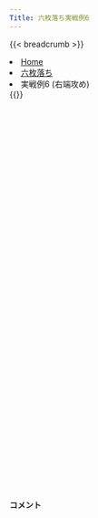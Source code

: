 ```yaml
---
Title: 六枚落ち実戦例6
---
```

{{< breadcrumb >}}
  <li class="breadcrumb-item"><a href="/shogi-beginners/">Home</a></li>
  <li class="breadcrumb-item"><a href="/shogi-beginners/6mai/">六枚落ち</a></li>
  <li class="breadcrumb-item active" aria-current="page">実戦例6 (右端攻め)</li>
{{</ breadcrumb >}}
<div class="row pt-3">
  <div class="col-lg-1"></div>
  <div class="col-sm" tabindex="-1">
    <script id="example-kif" type="text/plain">
手合割：六枚落ち
下手：下手
上手：上手
手数----指手---------消費時間--
*<ruby>右端<rt>みぎはし</rt></ruby><ruby>攻<rt>せ</rt></ruby>めの<ruby>勝<rt>か</rt></ruby>ち<ruby>方<rt>かた</rt></ruby>をおぼえましょう。
*<div class="text-center"><img class="img-fluid pt-3 w-50" src="/shogi-beginners/img/cat19.webp"></div>
   1 ４二玉(51)
   2 ７六歩(77)
   3 ７二金(61)
   4 １六歩(17)
   5 ３二金(41)
   6 １五歩(16)
   7 ２二銀(31)
   8 １七香(19)
   9 ２四歩(23)
*<ruby>上手<rt>うわて</rt></ruby>の<ruby>変化球<rt>へんかきゅう</rt></ruby>です。☗<ruby>１八<rt>いちはち</rt></ruby><ruby>飛<rt>ひ</rt></ruby>は☖<ruby>２三金<rt>にーさんきん</rt></ruby>で<ruby>攻<rt>せ</rt></ruby>めがつながりません。ほかの<ruby>攻<rt>せ</rt></ruby>めを<ruby>考<rt>かんが</rt></ruby>える<ruby>必要<rt>ひつよう</rt></ruby>があります。
  10 ２六歩(27)
*<ruby>歩<rt>ふ</rt></ruby>が<ruby>伸<rt>の</rt></ruby>びて<ruby>争点<rt>そうてん</rt></ruby>が<ruby>近<rt>ちか</rt></ruby>づいたので、２<ruby>筋<rt>すじ</rt></ruby>から<ruby>攻<rt>せ</rt></ruby>めましょう。
  11 ２三金(32)
*<ruby>問題<rt>もんだい</rt></ruby>: <ruby>次<rt>つぎ</rt></ruby>の<ruby>手<rt>て</rt></ruby>を<ruby>考<rt>かんが</rt></ruby>えてみましょう。
*<div><img class="img-fluid" src="/shogi-beginners/img/cat2.webp"></div>
  12 ３八銀(39)
*すぐに☗<ruby>２五<rt>にーごー</rt></ruby><ruby>歩<rt>ふ</rt></ruby>と<ruby>攻<rt>せ</rt></ruby>めるより<ruby>棒銀<rt>ぼうぎん</rt></ruby>がわかりやすいです。
  13 ７四歩(73)
  14 ２七銀(38)
  15 ３二玉(42)
  16 ３六銀(27)
  17 ３四金(23)
  18 ２五歩(26)
  19 同　歩(24)
  20 同　銀(36)
  21 同　金(34)
  22 同　飛(28)
  23 ２三歩打
  24 ２八飛(25)
*<ruby>金銀交換<rt>きんぎんこうかん</rt></ruby>に<ruby>満足<rt>まんぞく</rt></ruby>して<ruby>飛車<rt>ひしゃ</rt></ruby>を<ruby>引<rt>ひ</rt></ruby>いておきます。
  25 ７三金(72)
*<ruby>問題<rt>もんだい</rt></ruby>: <ruby>次<rt>つぎ</rt></ruby>の<ruby>手<rt>て</rt></ruby>を<ruby>考<rt>かんが</rt></ruby>えてみましょう。
*<div><img class="img-fluid" src="/shogi-beginners/img/cat2.webp"></div>
  26 ２五金打
*☗<ruby>１四<rt>いちよん</rt></ruby><ruby>歩<rt>ふ</rt></ruby>からの<ruby>攻<rt>せ</rt></ruby>めをねらった<ruby>手<rt>て</rt></ruby>です。
  27 ６四金(73)
*<ruby>宿題<rt>しゅくだい</rt></ruby>: ☖<ruby>１二銀<rt>いちにーぎん</rt></ruby>の<ruby>変化<rt>へんか</rt></ruby>も<ruby>考<rt>かんが</rt></ruby>えてみてください。
  28 １四歩(15)
  29 同　歩(13)
  30 １三歩打
*☗<ruby>同金<rt>どうきん</rt></ruby>と<ruby>攻<rt>せ</rt></ruby>めても<ruby>十分<rt>じゅうぶん</rt></ruby>ですがより<ruby>駒得<rt>こまどく</rt></ruby>を<ruby>目指<rt>めざ</rt></ruby>します。☖<ruby>同銀<rt>どうぎん</rt></ruby>には☗<ruby>１四<rt>いちよん</rt></ruby><ruby>香<rt>きょう</rt></ruby>が<ruby>厳<rt>きび</rt></ruby>しいです。
  31 ２一銀打
  32 １四香(17)
  33 １一歩打
*<ruby>問題<rt>もんだい</rt></ruby>: <ruby>次<rt>つぎ</rt></ruby>の<ruby>手<rt>て</rt></ruby>を<ruby>考<rt>かんが</rt></ruby>えてみましょう。
*<div><img class="img-fluid" src="/shogi-beginners/img/cat2.webp"></div>
  34 １八飛(28)
*これで<ruby>端<rt>はし</rt></ruby>が<ruby>受<rt>う</rt></ruby>かりません。
  35 ５四歩(53)
  36 １二歩成(13)
  37 同　歩(11)
  38 同　香成(14)
  39 同　銀(21)
  40 同　飛成(18)
  41 １一香打
*<ruby>問題<rt>もんだい</rt></ruby>: <ruby>次<rt>つぎ</rt></ruby>の<ruby>手<rt>て</rt></ruby>を<ruby>考<rt>かんが</rt></ruby>えてみましょう。
*<div><img class="img-fluid" src="/shogi-beginners/img/cat2.webp"></div>
  42 ２一銀打
*<ruby>重要<rt>じゅうよう</rt></ruby>な<ruby>一手<rt>いって</rt></ruby>です。ほかの<ruby>手<rt>て</rt></ruby>では<ruby>逆転<rt>ぎゃくてん</rt></ruby>もありえます。
  43 ３一玉(32)
*<ruby>問題<rt>もんだい</rt></ruby>: <ruby>次<rt>つぎ</rt></ruby>の<ruby>手<rt>て</rt></ruby>を<ruby>考<rt>かんが</rt></ruby>えてみましょう。
*<div><img class="img-fluid" src="/shogi-beginners/img/cat2.webp"></div>
  44 ３三角成(88)
*<ruby>重要<rt>じゅうよう</rt></ruby>な<ruby>一手<rt>いって</rt></ruby>です。<ruby>形<rt>かたち</rt></ruby>が<ruby>違<rt>ちが</rt></ruby>うと<ruby>成立<rt>せいりつ</rt></ruby>しないので<ruby>注意<rt>ちゅうい</rt></ruby>してください。
  45 同　銀(22)
  46 ３二龍(12)
  47 投了
*<a href="/shogi-beginners/6mai/example7/">
*<ruby>次<rt>つぎ</rt></ruby>の<ruby>棋譜<rt>きふ</rt></ruby>を<ruby>見<rt>み</rt></ruby>よう！
*<div class="text-center"><img class="img-fluid pt-3 w-50" src="/shogi-beginners/img/cat1.webp"></div></a>
まで46手で下手の勝ち
    </script>
    <svg id="example" xmlns="http://www.w3.org/2000/svg" viewBox="0,0,400,540"></svg>
  </div>
  <div class="col-sm">
    <h4 class="pt-3">コメント</h4>
    <div id="comment"></div>
  </div>
  <div class="col-lg-1"></div>
</div>
